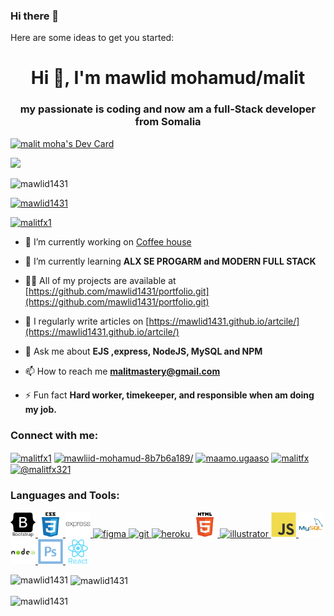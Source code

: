 ### Hi there 👋


Here are some ideas to get you started:






<h1 align="center">Hi 👋, I'm mawlid mohamud/malit</h1>
<h3 align="center"> my  passionate  is coding and now am a full-Stack developer from Somalia </h3>


<a href="https://app.daily.dev/malit"><img src="https://api.daily.dev/devcards/8788085055124960b70cbe4cbd5abe15.png?r=8bk" width="400" alt="malit moha's Dev Card"/></a>





<img src="https://cdn.dribbble.com/users/1162077/screenshots/3848914/programmer.gif"/>

<p align="left"> <img src="https://komarev.com/ghpvc/?username=mawlid1431&label=Profile%20views&color=0e75b6&style=flat" alt="mawlid1431" /> </p>

<p align="left"> <a href="https://github.com/ryo-ma/github-profile-trophy"><img src="https://github-profile-trophy.vercel.app/?username=mawlid1431" alt="mawlid1431" /></a> </p>

<p align="left"> <a href="https://twitter.com/malitfx1" target="blank"><img src="https://img.shields.io/twitter/follow/malitfx1?logo=twitter&style=for-the-badge" alt="malitfx1" /></a> </p>

- 🔭 I’m currently working on [Coffee house](https://github.com/mawlid1431/Mocha-back-end)

- 🌱 I’m currently learning **ALX SE PROGARM and MODERN FULL STACK**

- 👨‍💻 All of my projects are available at [https://github.com/mawlid1431/portfolio.git](https://github.com/mawlid1431/portfolio.git)

- 📝 I regularly write articles on [https://mawlid1431.github.io/artcile/](https://mawlid1431.github.io/artcile/)

- 💬 Ask me about **EJS ,express, NodeJS, MySQL and NPM**

- 📫 How to reach me **malitmastery@gmail.com**





- ⚡ Fun fact **Hard worker, timekeeper, and responsible when am doing my job.**

<h3 align="left">Connect with me:</h3>
<p align="left">
<a href="https://twitter.com/malitfx1" target="blank"><img align="center" src="https://raw.githubusercontent.com/rahuldkjain/github-profile-readme-generator/master/src/images/icons/Social/twitter.svg" alt="malitfx1" height="30" width="40" /></a>
<a href="https://linkedin.com/in/mawliid-mohamud-8b7b6a189/" target="blank"><img align="center" src="https://raw.githubusercontent.com/rahuldkjain/github-profile-readme-generator/master/src/images/icons/Social/linked-in-alt.svg" alt="mawliid-mohamud-8b7b6a189/" height="30" width="40" /></a>
<a href="https://fb.com/maamo.ugaaso" target="blank"><img align="center" src="https://raw.githubusercontent.com/rahuldkjain/github-profile-readme-generator/master/src/images/icons/Social/facebook.svg" alt="maamo.ugaaso" height="30" width="40" /></a>
<a href="https://instagram.com/malitfx" target="blank"><img align="center" src="https://raw.githubusercontent.com/rahuldkjain/github-profile-readme-generator/master/src/images/icons/Social/instagram.svg" alt="malitfx" height="30" width="40" /></a>
<a href="https://www.youtube.com/c/@malitfx321" target="blank"><img align="center" src="https://raw.githubusercontent.com/rahuldkjain/github-profile-readme-generator/master/src/images/icons/Social/youtube.svg" alt="@malitfx321" height="30" width="40" /></a>
</p>

<h3 align="left">Languages and Tools:</h3>
<p align="left"> <a href="https://getbootstrap.com" target="_blank" rel="noreferrer"> <img src="https://raw.githubusercontent.com/devicons/devicon/master/icons/bootstrap/bootstrap-plain-wordmark.svg" alt="bootstrap" width="40" height="40"/> </a> <a href="https://www.w3schools.com/css/" target="_blank" rel="noreferrer"> <img src="https://raw.githubusercontent.com/devicons/devicon/master/icons/css3/css3-original-wordmark.svg" alt="css3" width="40" height="40"/> </a> <a href="https://expressjs.com" target="_blank" rel="noreferrer"> <img src="https://raw.githubusercontent.com/devicons/devicon/master/icons/express/express-original-wordmark.svg" alt="express" width="40" height="40"/> </a> <a href="https://www.figma.com/" target="_blank" rel="noreferrer"> <img src="https://www.vectorlogo.zone/logos/figma/figma-icon.svg" alt="figma" width="40" height="40"/> </a> <a href="https://git-scm.com/" target="_blank" rel="noreferrer"> <img src="https://www.vectorlogo.zone/logos/git-scm/git-scm-icon.svg" alt="git" width="40" height="40"/> </a> <a href="https://heroku.com" target="_blank" rel="noreferrer"> <img src="https://www.vectorlogo.zone/logos/heroku/heroku-icon.svg" alt="heroku" width="40" height="40"/> </a> <a href="https://www.w3.org/html/" target="_blank" rel="noreferrer"> <img src="https://raw.githubusercontent.com/devicons/devicon/master/icons/html5/html5-original-wordmark.svg" alt="html5" width="40" height="40"/> </a> <a href="https://www.adobe.com/in/products/illustrator.html" target="_blank" rel="noreferrer"> <img src="https://www.vectorlogo.zone/logos/adobe_illustrator/adobe_illustrator-icon.svg" alt="illustrator" width="40" height="40"/> </a> <a href="https://developer.mozilla.org/en-US/docs/Web/JavaScript" target="_blank" rel="noreferrer"> <img src="https://raw.githubusercontent.com/devicons/devicon/master/icons/javascript/javascript-original.svg" alt="javascript" width="40" height="40"/> </a> <a href="https://www.mysql.com/" target="_blank" rel="noreferrer"> <img src="https://raw.githubusercontent.com/devicons/devicon/master/icons/mysql/mysql-original-wordmark.svg" alt="mysql" width="40" height="40"/> </a> <a href="https://nodejs.org" target="_blank" rel="noreferrer"> <img src="https://raw.githubusercontent.com/devicons/devicon/master/icons/nodejs/nodejs-original-wordmark.svg" alt="nodejs" width="40" height="40"/> </a> <a href="https://www.photoshop.com/en" target="_blank" rel="noreferrer"> <img src="https://raw.githubusercontent.com/devicons/devicon/master/icons/photoshop/photoshop-line.svg" alt="photoshop" width="40" height="40"/> </a> <a href="https://reactjs.org/" target="_blank" rel="noreferrer"> <img src="https://raw.githubusercontent.com/devicons/devicon/master/icons/react/react-original-wordmark.svg" alt="react" width="40" height="40"/> </a> </p>

<p><img align="left" src="https://github-readme-stats.vercel.app/api/top-langs?username=mawlid1431&show_icons=true&locale=en&layout=compact" alt="mawlid1431" /></p>

<p>&nbsp;<img align="center" src="https://github-readme-stats.vercel.app/api?username=mawlid1431&show_icons=true&locale=en" alt="mawlid1431" /></p>

<p><img align="center" src="https://github-readme-streak-stats.herokuapp.com/?user=mawlid1431&" alt="mawlid1431" /></p>

